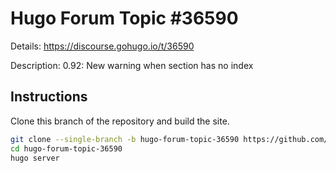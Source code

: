 # Hugo Forum Topic #36590

Details: <https://discourse.gohugo.io/t/36590>

Description: 0.92: New warning when section has no index

## Instructions

Clone this branch of the repository and build the site.

```bash
git clone --single-branch -b hugo-forum-topic-36590 https://github.com/jmooring/hugo-testing hugo-forum-topic-36590
cd hugo-forum-topic-36590
hugo server
```
